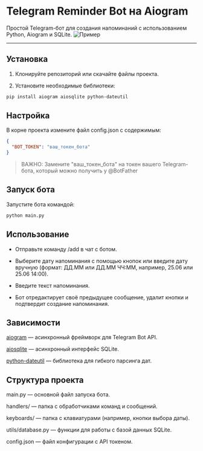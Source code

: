 # Telegram Reminder Bot на Aiogram

Простой Telegram-бот для создания напоминаний с использованием Python, Aiogram и SQLite.
![Пример](https://cdn.discordapp.com/attachments/1355474617979896008/1385282694329667605/image.png?ex=6855808b&is=68542f0b&hm=75e395d6eb730e9ba990a552932607757ca2c7db28192eea82a1a62260e5e0fc&)

---

## Установка

1. Клонируйте репозиторий или скачайте файлы проекта.

2. Установите необходимые библиотеки:

```bash
pip install aiogram aiosqlite python-dateutil
```

## Настройка

В корне проекта измените файл config.json с содержимым:

```json
{
  "BOT_TOKEN": "ваш_токен_бота"
}
```
> ВАЖНО: Замените "ваш_токен_бота" на токен вашего Telegram-бота, который можно получить у @BotFather

## Запуск бота

Запустите бота командой:

```bash
python main.py
```

## Использование

- Отправьте команду /add в чат с ботом.

- Выберите дату напоминания с помощью кнопок или введите дату вручную (формат: ДД.ММ или ДД.ММ ЧЧ:ММ, например, 25.06 или 25.06 14:00).

- Введите текст напоминания.

- Бот отредактирует своё предыдущее сообщение, удалит кнопки и подтвердит создание напоминания.

## Зависимости

[aiogram](https://docs.aiogram.dev/en/latest/) — асинхронный фреймворк для Telegram Bot API.

[aiosqlite](https://github.com/omnilib/aiosqlite) — асинхронный интерфейс SQLite.

[python-dateutil](https://docs.aiogram.dev/en/latest/) — библиотека для гибкого парсинга дат.

## Структура проекта

main.py — основной файл запуска бота.

handlers/ — папка с обработчиками команд и сообщений.

keyboards/ — папка с клавиатурами (например, кнопки выбора даты).

utils/database.py — функции для работы с базой данных SQLite.

config.json — файл конфигурации с API токеном.
